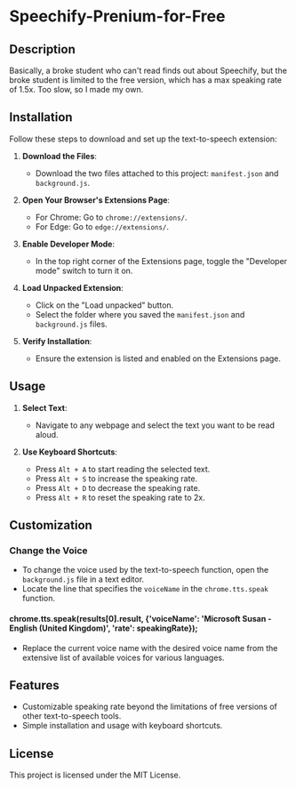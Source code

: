 # Speechify-Prenium-for-Free

## Description

Basically, a broke student who can't read finds out about Speechify, but the broke student is limited to the free version, which has a max speaking rate of 1.5x. Too slow, so I made my own.

## Installation

Follow these steps to download and set up the text-to-speech extension:

1. **Download the Files**:
   - Download the two files attached to this project: `manifest.json` and `background.js`.

2. **Open Your Browser's Extensions Page**:
   - For Chrome: Go to `chrome://extensions/`.
   - For Edge: Go to `edge://extensions/`.

3. **Enable Developer Mode**:
   - In the top right corner of the Extensions page, toggle the "Developer mode" switch to turn it on.

4. **Load Unpacked Extension**:
   - Click on the "Load unpacked" button.
   - Select the folder where you saved the `manifest.json` and `background.js` files.

5. **Verify Installation**:
   - Ensure the extension is listed and enabled on the Extensions page.

## Usage

1. **Select Text**:
   - Navigate to any webpage and select the text you want to be read aloud.

2. **Use Keyboard Shortcuts**:
   - Press `Alt + A` to start reading the selected text.
   - Press `Alt + S` to increase the speaking rate.
   - Press `Alt + D` to decrease the speaking rate.
   - Press `Alt + R` to reset the speaking rate to 2x.

## Customization

### Change the Voice

- To change the voice used by the text-to-speech function, open the `background.js` file in a text editor.
- Locate the line that specifies the `voiceName` in the `chrome.tts.speak` function.

#### chrome.tts.speak(results[0].result, {'voiceName': 'Microsoft Susan - English (United Kingdom)', 'rate': speakingRate});

- Replace the current voice name with the desired voice name from the extensive list of available voices for various languages.

## Features

- Customizable speaking rate beyond the limitations of free versions of other text-to-speech tools.
- Simple installation and usage with keyboard shortcuts.

## License

This project is licensed under the MIT License.
